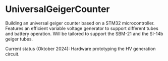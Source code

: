 # UniversalGeigerCounter
Building an universal geiger counter based on a STM32 microcontroller.
Features an efficient variable voltage generator to support different tubes and battery operation.
Will be tailored to support the SBM-21 and the SI-14b geiger tubes.

Current status (Oktober 2024): Hardware prototyping the HV generation circuit.